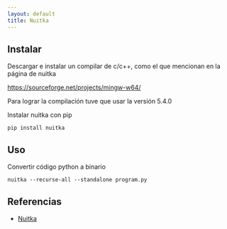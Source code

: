 ```yaml
---
layout: default
title: Nuitka
---
```

## Instalar

Descargar e instalar un compilar de c/c++, como el que mencionan en la página de nuitka

https://sourceforge.net/projects/mingw-w64/

Para lograr la compilación tuve que usar la versión 5.4.0

Instalar nuitka con pip

    pip install nuitka

## Uso

Convertir código python a binario

    nuitka --recurse-all --standalone program.py

## Referencias

* [Nuitka](http://www.nuitka.net/)
